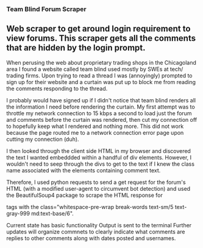 ### Team Blind Forum Scraper
## Web scraper to get around login requirement to view forums. This scraper gets all the comments that are hidden by the login prompt.
When perusing the web about proprietary trading shops in the Chicagoland area I found a website called team blind used mostly by SWEs at tech/ trading firms. Upon trying to read a thread I was (annoyingly) prompted to sign up for their website and a curtain was put up to block me from reading the comments responding to the thread.

I probably would have signed up if I didn't notice that team blind renders all the information I need before rendering the curtain. My first attempt was to throttle my network connection to 15 kbps a second to load just the forum and comments before the curtain was rendered, then cut my connection off to hopefully keep what I rendered and nothing more. This did not work because the page routed me to a network connection error page upon cutting my connection (duh). 

I then looked through the client side HTML in my browser and discovered the text I wanted embeddded within a handful of div elements. However, I wouldn't need to seep through the divs to get to the text if I knew the class name associated with the elements containing comment text.

Therefore, I used python requests to send a get request for the forum's HTML (with a modified user-agent to circumvent bot detection) and used the BeautifulSoup4 package to scrape the HTML response for <p> tags with the class="whitespace-pre-wrap break-words text-sm/5 text-gray-999 md:text-base/6". 

Current state has basic functionality
Output is sent to the terminal
Further updates will organize commnets to clearly indicate what comments are replies to other comments along with dates posted and usernames.
